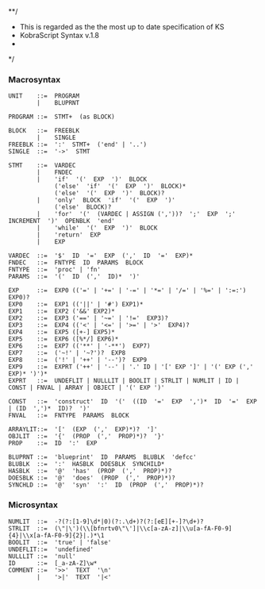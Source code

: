 **/
* This is regarded as the the most up to date specification of KS
* KobraScript Syntax v.1.8
* 
*/

### Macrosyntax

    UNIT    ::=  PROGRAM
            |    BLUPRNT

    PROGRAM ::=  STMT+  (as BLOCK)

    BLOCK   ::=  FREEBLK
            |    SINGLE
    FREEBLK ::=  ':'  STMT+  ('end' | '..')
    SINGLE  ::=  '->'  STMT

    STMT    ::=  VARDEC
            |    FNDEC
            |    'if'  '('  EXP  ')'  BLOCK
                 ('else'  'if'  '('  EXP  ')'  BLOCK)*
                 ('else'  '('  EXP  ')'  BLOCK)?
            |    'only'  BLOCK  'if'  '('  EXP  ')'
                 ('else'  BLOCK)?
            |    'for'  '('  (VARDEC | ASSIGN (','))?  ';'  EXP  ';'  INCREMENT  ')'  OPENBLK  'end'
            |    'while'  '('  EXP  ')'  BLOCK
            |    'return'  EXP
            |    EXP

    VARDEC  ::=  '$'  ID  '='  EXP  (','  ID  '='  EXP)*
    FNDEC   ::=  FNTYPE  ID  PARAMS  BLOCK
    FNTYPE  ::=  'proc' | 'fn'
    PARAMS  ::=  '('  ID  (','  ID)*  ')'

    EXP     ::=  EXP0 (('=' | '+=' | '-=' | '*=' | '/=' | '%=' | ':=:') EXP0)?
    EXP0    ::=  EXP1 (('||' | '#') EXP1)*
    EXP1    ::=  EXP2 ('&&' EXP2)*
    EXP2    ::=  EXP3 ('==' | '~=' | '!='  EXP3)?
    EXP3    ::=  EXP4 (('<' | '<=' | '>=' | '>'  EXP4)?
    EXP4    ::=  EXP5 ([+-] EXP5)*
    EXP5    ::=  EXP6 ([%*/] EXP6)*
    EXP6    ::=  EXP7 (('**' | '-**')  EXP7)
    EXP7    ::=  ('~!' | '~?')?  EXP8
    EXP8    ::=  ('!' | '++' | '--')?  EXP9
    EXP9    ::=  EXPRT ('++' | '--' | '.' ID | '[' EXP ']' | '(' EXP (',' EXP)* ')')*
    EXPRT   ::=  UNDEFLIT | NULLLIT | BOOLIT | STRLIT | NUMLIT | ID | CONST | FNVAL | ARRAY | OBJECT | '(' EXP ')'

    CONST   ::=  'construct'  ID  '('  ((ID  '='  EXP  ',')*  ID  '='  EXP | (ID  ',')*  ID)?  ')'
    FNVAL   ::=  FNTYPE  PARAMS  BLOCK

    ARRAYLIT::=  '['  (EXP  (','  EXP)*)?  ']'
    OBJLIT  ::=  '{'  (PROP  (','  PROP)*)?  '}'
    PROP    ::=  ID  ':'  EXP

    BLUPRNT ::=  'blueprint'  ID  PARAMS  BLUBLK  'defcc'
    BLUBLK  ::=  ':'  HASBLK  DOESBLK  SYNCHILD*
    HASBLK  ::=  '@'  'has'  (PROP  (','  PROP)*)?
    DOESBLK ::=  '@'  'does'  (PROP  (','  PROP)*)?
    SYNCHLD ::=  '@'  'syn'  ':'  ID  (PROP  (','  PROP)*)?

### Microsyntax

    NUMLIT  ::=  -?(?:[1-9]\d*|0)(?:.\d+)?(?:[eE][+-]?\d+)?
    STRLIT  ::=  (\"|\')(\\[bfnrtv0\"\']|\\c[a-zA-z]|\\u[a-fA-F0-9]{4}|\\x[a-fA-F0-9]{2}|.)*\1
    BOOLIT  ::=  'true' | 'false'
    UNDEFLIT::=  'undefined'
    NULLLIT ::=  'null'
    ID      ::=  [_a-zA-Z]\w*
    COMMENT ::=  '>>'  TEXT  '\n'
            |    '>|'  TEXT  '|<'
